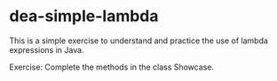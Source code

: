 # dea-simple-lambda
This is a simple exercise to understand and practice the use of lambda expressions in Java.

Exercise: Complete the methods in the class Showcase.
